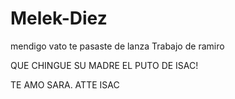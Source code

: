 ﻿# Melek-Diez

mendigo vato te pasaste de lanza 
Trabajo de ramiro

QUE CHINGUE SU MADRE EL PUTO DE ISAC! 

TE AMO SARA. ATTE ISAC